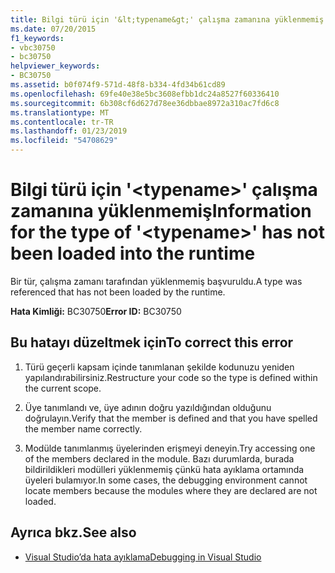```yaml
---
title: Bilgi türü için '&lt;typename&gt;' çalışma zamanına yüklenmemiş
ms.date: 07/20/2015
f1_keywords:
- vbc30750
- bc30750
helpviewer_keywords:
- BC30750
ms.assetid: b0f074f9-571d-48f8-b334-4fd34b61cd89
ms.openlocfilehash: 69fe40e38e5bc3608efbb1dc24a8527f60336410
ms.sourcegitcommit: 6b308cf6d627d78ee36dbbae8972a310ac7fd6c8
ms.translationtype: MT
ms.contentlocale: tr-TR
ms.lasthandoff: 01/23/2019
ms.locfileid: "54708629"
---
```

# <a name="information-for-the-type-of-lttypenamegt-has-not-been-loaded-into-the-runtime"></a><span data-ttu-id="59199-102">Bilgi türü için '&lt;typename&gt;' çalışma zamanına yüklenmemiş</span><span class="sxs-lookup"><span data-stu-id="59199-102">Information for the type of '&lt;typename&gt;' has not been loaded into the runtime</span></span>
<span data-ttu-id="59199-103">Bir tür, çalışma zamanı tarafından yüklenmemiş başvuruldu.</span><span class="sxs-lookup"><span data-stu-id="59199-103">A type was referenced that has not been loaded by the runtime.</span></span>  
  
 <span data-ttu-id="59199-104">**Hata Kimliği:** BC30750</span><span class="sxs-lookup"><span data-stu-id="59199-104">**Error ID:** BC30750</span></span>  
  
## <a name="to-correct-this-error"></a><span data-ttu-id="59199-105">Bu hatayı düzeltmek için</span><span class="sxs-lookup"><span data-stu-id="59199-105">To correct this error</span></span>  
  
1.  <span data-ttu-id="59199-106">Türü geçerli kapsam içinde tanımlanan şekilde kodunuzu yeniden yapılandırabilirsiniz.</span><span class="sxs-lookup"><span data-stu-id="59199-106">Restructure your code so the type is defined within the current scope.</span></span>  
  
2.  <span data-ttu-id="59199-107">Üye tanımlandı ve, üye adının doğru yazıldığından olduğunu doğrulayın.</span><span class="sxs-lookup"><span data-stu-id="59199-107">Verify that the member is defined and that you have spelled the member name correctly.</span></span>  
  
3.  <span data-ttu-id="59199-108">Modülde tanımlanmış üyelerinden erişmeyi deneyin.</span><span class="sxs-lookup"><span data-stu-id="59199-108">Try accessing one of the members declared in the module.</span></span> <span data-ttu-id="59199-109">Bazı durumlarda, burada bildirildikleri modülleri yüklenmemiş çünkü hata ayıklama ortamında üyeleri bulamıyor.</span><span class="sxs-lookup"><span data-stu-id="59199-109">In some cases, the debugging environment cannot locate members because the modules where they are declared are not loaded.</span></span>  
  
## <a name="see-also"></a><span data-ttu-id="59199-110">Ayrıca bkz.</span><span class="sxs-lookup"><span data-stu-id="59199-110">See also</span></span>
- [<span data-ttu-id="59199-111">Visual Studio’da hata ayıklama</span><span class="sxs-lookup"><span data-stu-id="59199-111">Debugging in Visual Studio</span></span>](/visualstudio/debugger/debugging-in-visual-studio)
